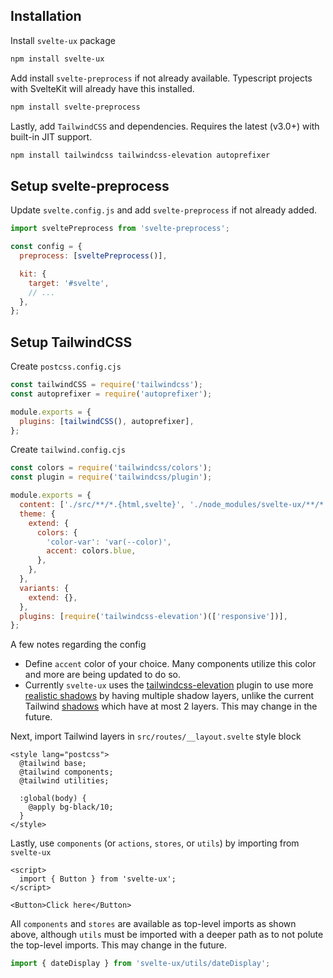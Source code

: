 <script lang="ts">
  import AppBar from '$lib/components/AppBar.svelte';
</script>

<AppBar title="svelte-ux" />

<main class="p-2">
<div class="prose max-w-none bg-white rounded border p-4">

## Installation

Install `svelte-ux` package

```sh
npm install svelte-ux
```

Add install `svelte-preprocess` if not already available. Typescript projects with SvelteKit will already have this installed.

```sh
npm install svelte-preprocess
```

Lastly, add `TailwindCSS` and dependencies. Requires the latest (v3.0+) with built-in JIT support.

```sh
npm install tailwindcss tailwindcss-elevation autoprefixer
```

## Setup svelte-preprocess

Update `svelte.config.js` and add `svelte-preprocess` if not already added.

```js
import sveltePreprocess from 'svelte-preprocess';

const config = {
  preprocess: [sveltePreprocess()],

  kit: {
    target: '#svelte',
    // ...
  },
};
```

## Setup TailwindCSS

Create `postcss.config.cjs`

```js
const tailwindCSS = require('tailwindcss');
const autoprefixer = require('autoprefixer');

module.exports = {
  plugins: [tailwindCSS(), autoprefixer],
};
```

Create `tailwind.config.cjs`

```js
const colors = require('tailwindcss/colors');
const plugin = require('tailwindcss/plugin');

module.exports = {
  content: ['./src/**/*.{html,svelte}', './node_modules/svelte-ux/**/*.{svelte,js}'],
  theme: {
    extend: {
      colors: {
        'color-var': 'var(--color)',
        accent: colors.blue,
      },
    },
  },
  variants: {
    extend: {},
  },
  plugins: [require('tailwindcss-elevation')(['responsive'])],
};
```

A few notes regarding the config

- Define `accent` color of your choice. Many components utilize this color and more are being updated to do so.
- Currently `svelte-ux` uses the [tailwindcss-elevation](https://github.com/jonaskay/tailwindcss-elevation) plugin to use more [realistic shadows](https://www.joshwcomeau.com/css/designing-shadows/) by having multiple shadow layers, unlike the current Tailwind [shadows](https://tailwindcss.com/docs/box-shadow) which have at most 2 layers. This may change in the future.

Next, import Tailwind layers in `src/routes/__layout.svelte` style block

```svelte
<style lang="postcss">
  @tailwind base;
  @tailwind components;
  @tailwind utilities;

  :global(body) {
    @apply bg-black/10;
  }
</style>
```

Lastly, use `components` (or `actions`, `stores`, or `utils`) by importing from `svelte-ux`

```svelte
<script>
  import { Button } from 'svelte-ux';
</script>

<Button>Click here</Button>
```

All `components` and `stores` are available as top-level imports as shown above, although `utils` must be imported with a deeper path as to not polute the top-level imports. This may change in the future.

```js
import { dateDisplay } from 'svelte-ux/utils/dateDisplay';
```

 </div>
</main>

